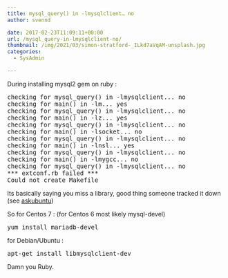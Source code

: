 ```yaml
---
title: mysql_query() in -lmysqlclient… no
author: svennd

date: 2017-02-23T11:09:11+00:00
url: /mysql_query-in-lmysqlclient-no/
thumbnail: /img/2021/03/simon-stratford-_ILkd7aVqAM-unsplash.jpg
categories:
  - SysAdmin

---
```

During installing mysql2 gem on ruby :

<pre>checking for mysql_query() in -lmysqlclient... no
checking for main() in -lm... yes
checking for mysql_query() in -lmysqlclient... no
checking for main() in -lz... yes
checking for mysql_query() in -lmysqlclient... no
checking for main() in -lsocket... no
checking for mysql_query() in -lmysqlclient... no
checking for main() in -lnsl... yes
checking for mysql_query() in -lmysqlclient... no
checking for main() in -lmygcc... no
checking for mysql_query() in -lmysqlclient... no
*** extconf.rb failed ***
Could not create Makefile</pre>

Its basically saying you miss a library, good thing someone tracked it down (see [askubuntu][1])

So for Centos 7 : (for Centos 6 most likely mysql-devel)

<pre>yum install mariadb-devel</pre>

for Debian/Ubuntu :

<pre>apt-get install libmysqlclient-dev</pre>

Damn you Ruby.

 [1]: http://askubuntu.com/questions/17856/installing-mysql-ruby-gem